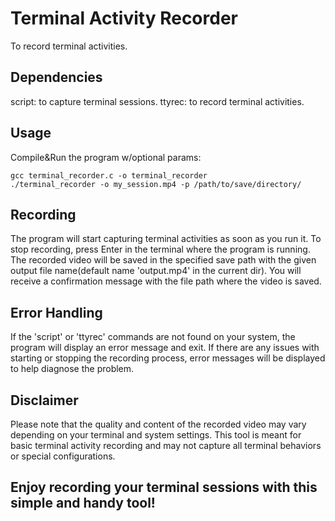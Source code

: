 # Terminal Activity Recorder
To record terminal activities.

## Dependencies
script: to capture terminal sessions.
ttyrec: to record terminal activities.

## Usage
Compile&Run the program w/optional params:
```
gcc terminal_recorder.c -o terminal_recorder
./terminal_recorder -o my_session.mp4 -p /path/to/save/directory/
```
## Recording
The program will start capturing terminal activities as soon as you run it.
To stop recording, press Enter in the terminal where the program is running.
The recorded video will be saved in the specified save path with the given output file name(default name 'output.mp4' in the current dir).
You will receive a confirmation message with the file path where the video is saved.

## Error Handling
If the 'script' or 'ttyrec' commands are not found on your system, the program will display an error message and exit.
If there are any issues with starting or stopping the recording process, error messages will be displayed to help diagnose the problem.

## Disclaimer
Please note that the quality and content of the recorded video may vary depending on your terminal and system settings. This tool is meant for basic terminal activity recording and may not capture all terminal behaviors or special configurations.

## Enjoy recording your terminal sessions with this simple and handy tool!
